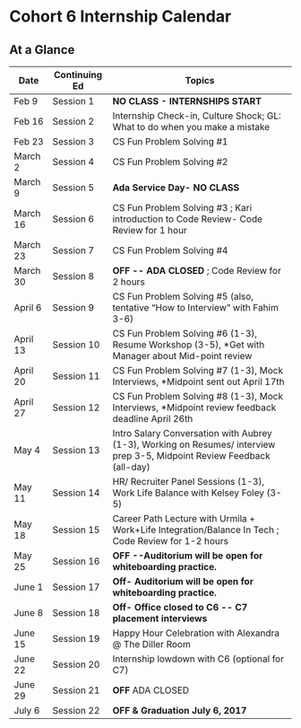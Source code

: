 # Cohort 6 Internship Calendar

## At a Glance

Date    | Continuing Ed        | Topics
--------|----------------------|-----------------------------
Feb 9   | Session 1     | **NO CLASS - INTERNSHIPS START**
Feb 16  | Session 2     | Internship Check-in, Culture Shock; GL: What to do when you make a mistake
Feb 23  | Session 3     | CS Fun Problem Solving #1
March 2  | Session 4     | CS Fun Problem Solving #2
March 9  | Session 5     | **Ada Service Day- NO CLASS**
March 16  | Session 6     | CS Fun Problem Solving #3 ; Kari introduction to Code Review- Code Review for 1 hour
March 23   | Session 7     | CS Fun Problem Solving #4
March 30   | Session 8     | **OFF -- ADA CLOSED** ; Code Review for 2 hours
April 6  | Session 9     | CS Fun Problem Solving #5 (also, tentative “How to Interview” with Fahim 3-6)
April 13  | Session 10    | CS Fun Problem Solving #6 (1-3), Resume Workshop (3-5), *Get with Manager about Mid-point review
April 20  | Session 11    | CS Fun Problem Solving #7 (1-3), Mock Interviews, *Midpoint sent out April 17th
April 27  | Session 12    | CS Fun Problem Solving #8 (1-3), Mock Interviews, *Midpoint review feedback deadline April 26th 
May 4  | Session 13    | Intro Salary Conversation with Aubrey (1-3), Working on Resumes/ interview prep 3-5, Midpoint Review          Feedback (all-day)
May 11  | Session 14    | HR/ Recruiter Panel Sessions (1-3), Work Life Balance with Kelsey Foley (3-5) 
May 18  | Session 15    | Career Path Lecture with Urmila + Work+Life Integration/Balance In Tech ; Code Review for 1-2 hours
May 25  | Session 16    | **OFF --Auditorium will be open for whiteboarding practice.** 
June 1  | Session 17    | **Off- Auditorium will be open for whiteboarding practice.** 
June 8  | Session 18    | **Off- Office closed to C6 -- C7 placement interviews**
June 15  | Session 19    | Happy Hour Celebration with Alexandra @ The Diller Room
June 22  | Session 20    | Internship lowdown with C6 (optional for C7) 
June 29  | Session 21    | **OFF** ADA CLOSED
July 6  | Session 22    | **OFF & Graduation July 6, 2017**
